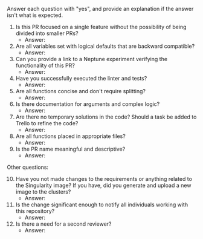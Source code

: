 Answer each question with "yes", and provide an explanation if the answer isn't what is expected.

1. Is this PR focused on a single feature without the possibility of being divided into smaller PRs?
   - Answer:
2. Are all variables set with logical defaults that are backward compatible?
   - Answer:
3. Can you provide a link to a Neptune experiment verifying the functionality of this PR?
   - Answer:
4. Have you successfully executed the linter and tests?
   - Answer:
5. Are all functions concise and don't require splitting?
   - Answer:
6. Is there documentation for arguments and complex logic?
   - Answer:
7. Are there no temporary solutions in the code? Should a task be added to Trello to refine the code?
   - Answer:
8. Are all functions placed in appropriate files?
   - Answer:
9. Is the PR name meaningful and descriptive?
   - Answer:
  
Other questions:

10. Have you not made changes to the requirements or anything related to the Singularity image? If you have, did you generate and upload a new image to the clusters?
    - Answer:
11. Is the change significant enough to notify all individuals working with this repository?
    - Answer:
12. Is there a need for a second reviewer?
    - Answer:
